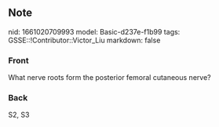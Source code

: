 ## Note
nid: 1661020709993
model: Basic-d237e-f1b99
tags: GSSE::!Contributor::Victor_Liu
markdown: false

### Front
What nerve roots form the posterior femoral cutaneous nerve?

### Back
S2, S3
